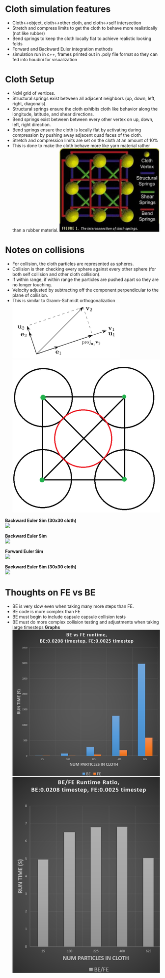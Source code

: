 # Cloth simulation features
* Cloth<->object, cloth<->other cloth, and cloth<->self intersection
* Stretch and compress limits to get the cloth to behave more realistically (not like rubber)
* Bend springs to keep the cloth locally flat to achieve realistic looking folds
* Forward and Backward Euler integration methods
* simulation run in c++, frames printed out in .poly file format so they can fed into houdini for visualization

# Cloth Setup
* NxM grid of vertices. 
* Structural springs exist between all adjacent neighbors (up, down, left, right, diagonals).
* Structural springs ensure the cloth exhibits cloth like behavior along the longitude, latitude, and shear directions.
* Bend springs exist between between every other vertex on up, down, left, right direction. 
* Bend springs ensure the cloth is locally flat by activating during compression by pushing away adjacent quad faces of the cloth.
* Stretch and compression limits are set on the cloth at an amount of 10% 
* This is done to make the cloth behave more like yarn material rather than a rubber material.
![](clothSetup.png)

# Notes on collisions
* For collision, the cloth particles are represented as spheres. 
* Collision is then checking every sphere against every other sphere (for both self collision and other cloth collision).
* If within range, if within range the particles are pushed apart so they are no longer touching.
* Velocity adjusted by subtracting off the component perpendicular to the plane of collision.
* This is similar to Granm-Schmidt orthogonalization
![](GramSchmidt.png)
![](collisionCloth.png)


**Backward Euler Sim (30x30 cloth)**<br />
![](BE3.gif)

**Backward Euler Sim**<br />
![](BE.gif)

**Forward Euler Sim**<br />
![](FE.gif)

**Backward Euler Sim (30x30 cloth)**<br />
![](BE3.gif)

# Thoughts on FE vs BE
* BE is very slow even when taking many more steps than FE.
* BE code is more complex than FE
* BE must begin to include capsule capsule collision tests
* BE must do more complex collision testing and adjustments when taking large timesteps
**Graphs**<br />
![](graph1.png)
![](graph2.png)

